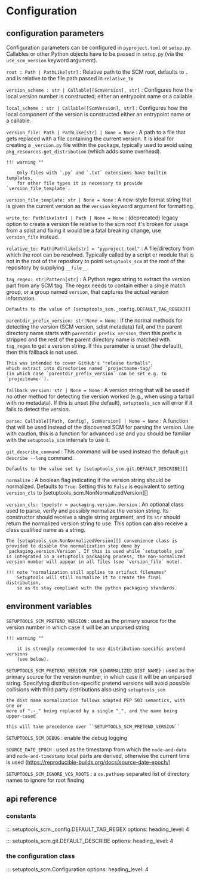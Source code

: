 # Configuration


## configuration parameters

Configuration parameters can be configured in `pyproject.toml` or `setup.py`.
Callables or other Python objects have to be passed in `setup.py` (via the `use_scm_version` keyword argument).


`root : Path | PathLike[str]`
: Relative path to the SCM root, defaults to `.` and is relative to the file path passed in `relative_to`

`version_scheme : str | Callable[[ScmVersion], str]`
: Configures how the local version number is constructed; either an entrypoint name or a callable.

`local_scheme : str | Callable[[ScmVersion], str]`
: Configures how the local component of the version is constructed
  either an entrypoint name or a callable.


`version_file: Path | PathLike[str] | None = None`
:   A path to a file that gets replaced with a file containing the current
    version. It is ideal for creating a ``_version.py`` file within the
    package, typically used to avoid using `pkg_resources.get_distribution`
    (which adds some overhead).

    !!! warning ""

        Only files with `.py` and `.txt` extensions have builtin templates,
        for other file types it is necessary to provide `version_file_template`.

`version_file_template: str | None = None`
:   A new-style format string that is given the current version as
    the `version` keyword argument for formatting.

`write_to: Pathlike[str] | Path | None = None`
:  (deprecated) legacy option to create a version file relative to the scm root
   it's broken for usage from a sdist and fixing it would be a fatal breaking change,
   use `version_file` instead.

`relative_to: Path|Pathlike[str] = "pyproject.toml"`
:   A file/directory from which the root can be resolved.
    Typically called by a script or module that is not in the root of the
    repository to point `setuptools_scm` at the root of the repository by
    supplying `__file__`.

`tag_regex: str|Pattern[str]`
:   A Python regex string to extract the version part from any SCM tag.
    The regex needs to contain either a single match group, or a group
    named `version`, that captures the actual version information.

    Defaults to the value of [setuptools_scm._config.DEFAULT_TAG_REGEX][]

`parentdir_prefix_version: str|None = None`
:   If the normal methods for detecting the version (SCM version,
    sdist metadata) fail, and the parent directory name starts with
    `parentdir_prefix_version`, then this prefix is stripped and the rest of
    the parent directory name is matched with `tag_regex` to get a version
    string.  If this parameter is unset (the default), then this fallback is
    not used.

    This was intended to cover GitHub's "release tarballs",
    which extract into directories named `projectname-tag/`
    (in which case `parentdir_prefix_version` can be set e.g. to `projectname-`).

`fallback_version: str | None = None`
 :  A version string that will be used if no other method for detecting the
    version worked (e.g., when using a tarball with no metadata). If this is
    unset (the default), `setuptools_scm` will error if it fails to detect the
    version.

`parse: Callable[[Path, Config], ScmVersion] | None = None`
:   A function that will be used instead of the discovered SCM
    for parsing the version. Use with caution,
    this is a function for advanced use and you should be
    familiar with the `setuptools_scm` internals to use it.

`git_describe_command`
:   This command will be used instead the default `git describe --long` command.

    Defaults to the value set by [setuptools_scm.git.DEFAULT_DESCRIBE][]

`normalize`
:   A boolean flag indicating if the version string should be normalized.
    Defaults to `True`. Setting this to `False` is equivalent to setting
    `version_cls` to [setuptools_scm.NonNormalizedVersion][]

`version_cls: type|str = packaging.version.Version`
:   An optional class used to parse, verify and possibly normalize the version
    string. Its constructor should receive a single string argument, and its
    `str` should return the normalized version string to use.
    This option can also receive a class qualified name as a string.

    The [setuptools_scm.NonNormalizedVersion][] convenience class is
    provided to disable the normalization step done by
    `packaging.version.Version`. If this is used while `setuptools_scm`
    is integrated in a setuptools packaging process, the non-normalized
    version number will appear in all files (see `version_file` note).

    !!! note "normalization still applies to artifact filenames"
        Setuptools will still normalize it to create the final distribution,
        so as to stay compliant with the python packaging standards.


## environment variables

`SETUPTOOLS_SCM_PRETEND_VERSION`
:   used as the primary source for the version number
    in which case it will be an unparsed string

    !!! warning ""

        it is strongly recommended to use distribution-specific pretend versions
        (see below).

`SETUPTOOLS_SCM_PRETEND_VERSION_FOR_${NORMALIZED_DIST_NAME}`
:   used as the primary source for the version number,
    in which case it will be an unparsed string.
    Specifying distribution-specific pretend versions will
    avoid possible collisions with third party distributions
    also using ``setuptools_scm``

    the dist name normalization follows adapted PEP 503 semantics, with one or
    more of ".-_" being replaced by a single "_", and the name being upper-cased

    this will take precedence over ``SETUPTOOLS_SCM_PRETEND_VERSION``

`SETUPTOOLS_SCM_DEBUG`
:    enable the debug logging

`SOURCE_DATE_EPOCH`
:   used as the timestamp from which the
    ``node-and-date`` and ``node-and-timestamp`` local parts are
    derived, otherwise the current time is used
    (https://reproducible-builds.org/docs/source-date-epoch/)

`SETUPTOOLS_SCM_IGNORE_VCS_ROOTS`
:   a ``os.pathsep`` separated list
    of directory names to ignore for root finding





## api reference

### constants

::: setuptools_scm._config.DEFAULT_TAG_REGEX
    options:
      heading_level: 4

::: setuptools_scm.git.DEFAULT_DESCRIBE
    options:
      heading_level: 4


### the configuration class
::: setuptools_scm.Configuration
    options:
      heading_level: 4
